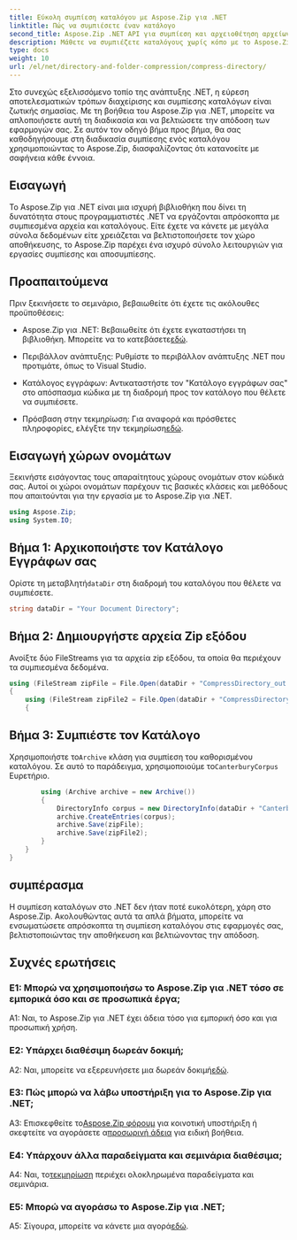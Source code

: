 ```yaml
---
title: Εύκολη συμπίεση καταλόγου με Aspose.Zip για .NET
linktitle: Πώς να συμπιέσετε έναν κατάλογο
second_title: Aspose.Zip .NET API για συμπίεση και αρχειοθέτηση αρχείων
description: Μάθετε να συμπιέζετε καταλόγους χωρίς κόπο με το Aspose.Zip για .NET. Ενισχύστε την ανάπτυξη του .NET σας βελτιστοποιώντας αποτελεσματικά τον αποθηκευτικό χώρο.
type: docs
weight: 10
url: /el/net/directory-and-folder-compression/compress-directory/
---
```

Στο συνεχώς εξελισσόμενο τοπίο της ανάπτυξης .NET, η εύρεση αποτελεσματικών τρόπων διαχείρισης και συμπίεσης καταλόγων είναι ζωτικής σημασίας. Με τη βοήθεια του Aspose.Zip για .NET, μπορείτε να απλοποιήσετε αυτή τη διαδικασία και να βελτιώσετε την απόδοση των εφαρμογών σας. Σε αυτόν τον οδηγό βήμα προς βήμα, θα σας καθοδηγήσουμε στη διαδικασία συμπίεσης ενός καταλόγου χρησιμοποιώντας το Aspose.Zip, διασφαλίζοντας ότι κατανοείτε με σαφήνεια κάθε έννοια.

## Εισαγωγή

Το Aspose.Zip για .NET είναι μια ισχυρή βιβλιοθήκη που δίνει τη δυνατότητα στους προγραμματιστές .NET να εργάζονται απρόσκοπτα με συμπιεσμένα αρχεία και καταλόγους. Είτε έχετε να κάνετε με μεγάλα σύνολα δεδομένων είτε χρειάζεται να βελτιστοποιήσετε τον χώρο αποθήκευσης, το Aspose.Zip παρέχει ένα ισχυρό σύνολο λειτουργιών για εργασίες συμπίεσης και αποσυμπίεσης.

## Προαπαιτούμενα

Πριν ξεκινήσετε το σεμινάριο, βεβαιωθείτε ότι έχετε τις ακόλουθες προϋποθέσεις:

-  Aspose.Zip για .NET: Βεβαιωθείτε ότι έχετε εγκαταστήσει τη βιβλιοθήκη. Μπορείτε να το κατεβάσετε[εδώ](https://releases.aspose.com/zip/net/).

- Περιβάλλον ανάπτυξης: Ρυθμίστε το περιβάλλον ανάπτυξης .NET που προτιμάτε, όπως το Visual Studio.

- Κατάλογος εγγράφων: Αντικαταστήστε τον "Κατάλογο εγγράφων σας" στο απόσπασμα κώδικα με τη διαδρομή προς τον κατάλογο που θέλετε να συμπιέσετε.

-  Πρόσβαση στην τεκμηρίωση: Για αναφορά και πρόσθετες πληροφορίες, ελέγξτε την τεκμηρίωση[εδώ](https://reference.aspose.com/zip/net/).

## Εισαγωγή χώρων ονομάτων

Ξεκινήστε εισάγοντας τους απαραίτητους χώρους ονομάτων στον κώδικά σας. Αυτοί οι χώροι ονομάτων παρέχουν τις βασικές κλάσεις και μεθόδους που απαιτούνται για την εργασία με το Aspose.Zip για .NET.

```csharp
using Aspose.Zip;
using System.IO;
```

## Βήμα 1: Αρχικοποιήστε τον Κατάλογο Εγγράφων σας

 Ορίστε τη μεταβλητή`dataDir` στη διαδρομή του καταλόγου που θέλετε να συμπιέσετε.

```csharp
string dataDir = "Your Document Directory";
```

## Βήμα 2: Δημιουργήστε αρχεία Zip εξόδου

Ανοίξτε δύο FileStreams για τα αρχεία zip εξόδου, τα οποία θα περιέχουν τα συμπιεσμένα δεδομένα.

```csharp
using (FileStream zipFile = File.Open(dataDir + "CompressDirectory_out.zip", FileMode.Create))
{
    using (FileStream zipFile2 = File.Open(dataDir + "CompressDirectory2_out.zip", FileMode.Create))
    {
```

## Βήμα 3: Συμπιέστε τον Κατάλογο

 Χρησιμοποιήστε το`Archive` κλάση για συμπίεση του καθορισμένου καταλόγου. Σε αυτό το παράδειγμα, χρησιμοποιούμε το`CanterburyCorpus` Ευρετήριο.

```csharp
        using (Archive archive = new Archive())
        {
            DirectoryInfo corpus = new DirectoryInfo(dataDir + "CanterburyCorpus");
            archive.CreateEntries(corpus);
            archive.Save(zipFile);
            archive.Save(zipFile2);
        }
    }
}
```

## συμπέρασμα

Η συμπίεση καταλόγων στο .NET δεν ήταν ποτέ ευκολότερη, χάρη στο Aspose.Zip. Ακολουθώντας αυτά τα απλά βήματα, μπορείτε να ενσωματώσετε απρόσκοπτα τη συμπίεση καταλόγου στις εφαρμογές σας, βελτιστοποιώντας την αποθήκευση και βελτιώνοντας την απόδοση.

## Συχνές ερωτήσεις

### Ε1: Μπορώ να χρησιμοποιήσω το Aspose.Zip για .NET τόσο σε εμπορικά όσο και σε προσωπικά έργα;

A1: Ναι, το Aspose.Zip για .NET έχει άδεια τόσο για εμπορική όσο και για προσωπική χρήση.

### Ε2: Υπάρχει διαθέσιμη δωρεάν δοκιμή;

 A2: Ναι, μπορείτε να εξερευνήσετε μια δωρεάν δοκιμή[εδώ](https://releases.aspose.com/zip/net).

### Ε3: Πώς μπορώ να λάβω υποστήριξη για το Aspose.Zip για .NET;

 A3: Επισκεφθείτε το[Aspose.Zip φόρουμ](https://forum.aspose.com/c/zip/37) για κοινοτική υποστήριξη ή σκεφτείτε να αγοράσετε α[προσωρινή άδεια](https://purchase.aspose.com/temporary-license/) για ειδική βοήθεια.

### Ε4: Υπάρχουν άλλα παραδείγματα και σεμινάρια διαθέσιμα;

 Α4: Ναι, το[τεκμηρίωση](https://reference.aspose.com/zip/net/) περιέχει ολοκληρωμένα παραδείγματα και σεμινάρια.

### Ε5: Μπορώ να αγοράσω το Aspose.Zip για .NET;

 A5: Σίγουρα, μπορείτε να κάνετε μια αγορά[εδώ](https://purchase.aspose.com/buy).